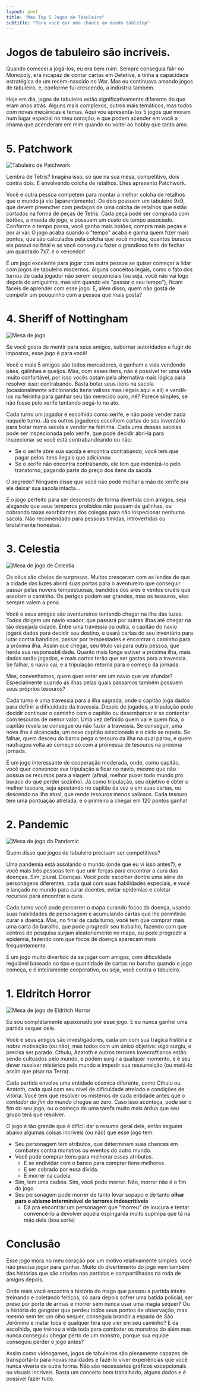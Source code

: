 ```yaml
---
layout: post
title: "Meu Top 5 Jogos de Tabuleiro"
subtitle: "Para você dar uma chance ao mundo tabletop"
---
```


# Jogos de tabuleiro são incríveis.

Quando comecei a jogá-los, eu era bem ruim. Sempre conseguia falir no Monopoly, era incapaz de contar cartas em Detetive, e tinha a capacidade estratégica de um recèm-nascido no War. Mas eu continuava amando jogos de tabuleiro, e, conforme fui crescendo, a indústria também.

Hoje em dia, jogos de tabuleiro estão significativamente diferente do que eram anos atrás. Alguns mais complexos, outros mais temáticos, mas todos com novas mecânicas e temas. Aqui vou apresentá-los 5 jogos que moram num lugar especial no meu coração, e que podem acender em você a chama que acenderam em mim quando eu voltei ao hobby que tanto amo.

# 5. Patchwork

![Tabuleiro de Patchwork](/assets/patchwork.jpeg)

Lembra de Tetris? Imagina isso, só que na sua mesa, competitivo, dois contra dois. E envolvendo colcha de retalhos. Lhes apresento Patchwork.

Você e outra pessoa competem para montar a melhor colcha de retalhos que o mundo já viu (aparentemente). Os dois possuem um tabuleiro 9x9, que devem preencher com pedaços de uma colcha de retalhos que estão cortados na forma de peças de Tetris. Cada peça pode ser comprada com botões, a moeda do jogo, e possuem um custo de tempo associado. Conforme o tempo passa, você ganha mais botões, compra mais peças e por aí vai. O jogo acaba quando o "tempo" acaba e ganha quem fizer mais pontos, que são calculados pela colcha que você montou, quantos buracos ela possui no final e se você conseguiu fazer o grandioso feito de fechar um quadrado 7x7, é o vencedor!

É um jogo excelente para jogar com outra pessoa se quiser começar a lidar com jogos de tabuleiro modernos. Alguns conceitos legais, como o fato dos turnos de cada jogador não serem sequenciais (ou seja, você não vai logo depois do amiguinho, mas sim quando ele "passar o seu tempo"), ficam fáceis de aprender com esse jogo. E, além disso, quem não gosta de competir um pouquinho com a pessoa que mais gosta?

# 4. Sheriff of Nottingham

![Mesa de jogo](/assets/sheriff_of_nottingham.jpg)

Se você gosta de mentir para seus amigos, subornar autoridades e fugir de impostos, esse jogo é para você!

Você e mais 5 amigos são todos mercadores, e ganham a vida vendendo pães, galinhas e queijos. Mas, com esses itens, não é possível ter uma vida muito confortável, por isso vocês optam pela alternativa mais lógica para resolver isso: contrabando. Basta botar seus itens na sacola (ocasionalmente adicionando itens valisos mas ilegais aqui e ali) e vendê-los na feirinha para ganhar seu tão merecido ouro, né? Parece simples, se não fosse pelo xerife tentando pegá-lo no ato.

Cada turno um jogador é escolhido como xerife, e não pode vender nada naquele turno. Já os outros jogadores escolhem cartas de seu inventário para botar numa sacola e vender na feirinha. Cada uma dessas sacolas pode ser inspecionada pelo xerife, que pode decidir abri-la para inspecionar se você está contrabandeando ou não:

- Se o xerife abre sua sacola e encontra contrabando, você tem que pagar pelos itens ilegais que adicionou
- Se o xerife não encontra contrabando, ele tem que indenizá-lo pelo transtorno, pagando parte do preço dos itens da sacola

O segredo? Ninguém disse que você não pode molhar a mão do xerife pra ele deixar sua sacola intacta...

É o jogo perfeito para ser desonesto de forma divertida com amigos, seja alegando que seus temperos proibídos não passam de galinhas, ou cobrando taxas exorbitantes dos colegas para não inspecionar nenhuma sacola. Não recomendado para pessoas tímidas, introvertidas ou brutalmente honestas.

# 3. Celestia

![Mesa de jogo de Celestia](/assets/celestia.jpg)

Os céus são cheios de surpresas. Muitos cresceram com as lendas de que a cidade das luzes abrirá suas portas para o aventureiro que conseguir passar pelas nuvens tempestuosas, bandidos dos ares e ventos cruéis que assolam o caminho. Os perigos podem ser grandes, mas os tesouros, eles sempre valem a pena.

Você e seus amigos são aventureiros tentando chegar na ilha das luzes. Todos dirigem um navio voador, que passará por outras ilhas até chegar na tão desejada cidade. Entre uma travessia ou outra, o capitão do navio jogará dados para decidir seu destino, e usará cartas do seu inventário para lutar contra bandidos, passar por tempestades e encontrar o caminho para a próxima ilha. Assim que chegar, seu título vai para outra pessoa, que herda sua responsabilidade. Quanto mais longe estiver a próxima ilha, mais dados serão jogados, e mais cartas terão que ser gastas para a travessia. Se falhar, o navio cai, e a tripulação retorna para o começo da jornada.

Mas, convenhamos, quem quer estar em um navio que vai afundar? Especialmente quando as ilhas pelas quais passamos também possuem seus próprios tesouros?

Cada turno é uma travessia para a ilha sagrada, onde o capitão joga dados para definir a dificuldade da travessia. Depois de jogados, a tripulação pode decidir continuar o caminho com o capitão ou desembarcar e se contentar com tesouros de menor valor. Uma vez definido quem vai e quem fica, o capitão revela se consegue ou não fazer a travessia. Se conseguir, uma nova ilha é alcançada, um novo capitão selecionado e o ciclo se repete. Se falhar, quem desceu do barco pega o tesouro da ilha na qual parou, e quem naufragou volta ao começo só com a promessa de tesouros na próxima jornada.

É um jogo interessante de cooperação moderada, onde, como capitão, você quer convencer sua tripulação a ficar no navio, mesmo que não possua os recursos para a viagem (afinal, melhor puxar todo mundo pro buraco do que perder sozinho). Já como tripulação, seu objetivo é obter o melhor tesouro, seja apostando no capitão da vez e em suas cartas, ou descendo na ilha atual, que rende tesouros menos valiosos. Cada tesouro tem uma pontuação atrelada, e o primeiro a chegar em 120 pontos ganha!

# 2. Pandemic

![Mesa de jogo do Pandemic](/assets/pandemic.webp)

Quem disse que jogos de tabuleiro precisam ser competitivos?

Uma pandemia está assolando o mundo (onde que eu vi isso antes?), e você mais três pessoas tem que unir forças para encontrar a cura das doenças. Sim, plural. Doenças. Você pode escolher dentre uma série de personagens diferentes, cada qual com suas habilidades especiais, e você é lançado no mundo para curar doentes, evitar epidemias e coletar recursos para encontrar a cura. 

Cada turno você pode percorrer o mapa curando focos da doença, usando suas habilidades de personagem e acumulando cartas que lhe permitirão curar a doença. Mas, no final de cada turno, você tem que comprar mais uma carta do baralho, que pode progredir seu trabalho, fazendo com que centros de pesquisa surjam aleatoriamente no mapa, ou pode progredir a epidemia, fazendo com que focos de doença aparecam mais frequentemente.

É um jogo muito divertido de se jogar com amigos, com dificuldade regulável baseado no tipo e quantidade de cartas no baralho quando o jogo começa, e é inteiramente cooperativo, ou seja, você contra o tabuleiro.

# 1. Eldritch Horror

![Mesa de jogo de Eldritch Horror](/assets/eldritch_horror.jpg)

Eu sou completamente apaixonado por esse jogo. E eu nunca ganhei uma partida sequer dele.

Você e seus amigos são investigadores, cada um com sua trágica história e nobre motivação (ou não), mas todos com um único objetivo: _algo_ surgiu, e precisa ser parado. Cthulu, Azatoth e outros terrores lovecraftianos estão sendo cultuados pelo mundo, e podem surgir a qualquer momento, e é seu dever resolver mistérios pelo mundo e impedir sua ressurreição (ou matá-lo assim que pisar na Terra).

Cada partida envolve uma entidade cósmica diferente, como Cthulu ou Azatoth, cada qual com seu nível de dificuldade atrelado e condições de vitória. Você tem que resolver os mistérios de cada entidade antes que o _contador do fim do mundo_ chegue ao zero. Caso isso aconteça, pode ser o fim do seu jogo, ou o começo de uma tarefa muito mais árdua que seu grupo terá que resolver. 

O jogo é tão grande que é difícil dar o resumo geral dele, então seguem abaixo algumas coisas incríveis (ou não) que esse jogo tem:

- Seu personagem tem atributos, que determinam suas chances em combates contra monstros ou eventos do outro mundo.
- Você pode comprar itens para melhorar esses atributos. 
  - E se endividar com o banco para comprar itens melhores. 
  - E ser cobrado por essa dívida. 
  - E morrer na cadeia.
- Sim, tem uma cadeia. Sim, você pode morrer. Não, morrer não é o fim do jogo.
- Seu personagem pode morrer de tanto levar sopapo e de tanto __olhar para o abismo interminável de terrores indescritíveis__
  - Dá pra encontrar um personagem que "morreu" de loucura e tentar convencê-lo a devolver aquela espingarda muito supimpa que tá na mão dele (boa sorte)

# Conclusão

Esse jogo mora no meu coração por um motivo relativamente simples: você não precisa jogar para ganhar. Muito do divertimento do jogo vem também das histórias que são criadas nas partidas e compartilhadas na roda de amigos depois. 

Onde mais você encontra a história do mago que passou a partida inteira treinando e coletando feitiços, só para depois sofrer uma batida policial, ser preso por porte de armas e morrer sem nunca usar uma magia sequer? Ou a história do gangster que perdeu todos seus pontos de observação, mas mesmo sem ter um olho sequer, conseguia brandir a espada de São Jerônimo e matar toda e qualquer fera que vier em seu caminho? E da escolhida, que treinou a vida toda para combater os monstros do além mas nunca conseguiu chegar perto de um monstro, porque sua equipe conseguiu perder o jogo antes?

Assim como videogames, jogos de tabuleiros são plenamente capazes de transportá-lo para novas realidades e fazê-lo viver experiências que você nunca viveria de outra forma. Não são necessários gráficos excepcionais ou visuais incríveis. Basta um conceito bem trabalhado, alguns dados e é possível fazer tudo.
